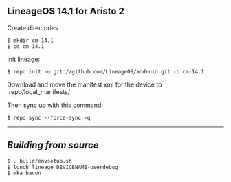 LineageOS 14.1 for Aristo 2
------------------------------------

Create directories

	$ mkdir cm-14.1
	$ cd cm-14.1

Init lineage:

	$ repo init -u git://github.com/LineageOS/android.git -b cm-14.1
  

Download and move the manifest xml for the device to .repo/local_manifests/

Then sync up with this command:

	$ repo sync --force-sync -q

-------------
 
_Building from source_
---------------

	$ . build/envsetup.sh
	$ lunch lineage_DEVICENAME-userdebug
	$ mka bacon

